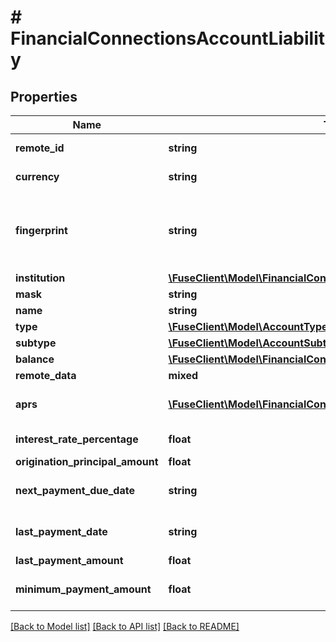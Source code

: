 # # FinancialConnectionsAccountLiability

## Properties

Name | Type | Description | Notes
------------ | ------------- | ------------- | -------------
**remote_id** | **string** | Remote Id of the account, ie Plaid or Teller account id |
**currency** | **string** | The ISO-4217 currency code of the account. |
**fingerprint** | **string** | Uniquely identifies this account across all accounts for a single financial connection. Used for reconnection deduplication. See more information here: https://letsfuse.readme.io/docs/duplicate-accounts |
**institution** | [**\FuseClient\Model\FinancialConnectionsAccountInstitution**](FinancialConnectionsAccountInstitution.md) |  | [optional]
**mask** | **string** | The partial account number. | [optional]
**name** | **string** | The account&#39;s name, ie &#39;My Checking&#39; |
**type** | [**\FuseClient\Model\AccountType**](AccountType.md) |  |
**subtype** | [**\FuseClient\Model\AccountSubtype**](AccountSubtype.md) |  | [optional]
**balance** | [**\FuseClient\Model\FinancialConnectionsAccountCachedBalance**](FinancialConnectionsAccountCachedBalance.md) |  |
**remote_data** | **mixed** |  |
**aprs** | [**\FuseClient\Model\FinancialConnectionsAccountLiabilityAllOfAprs[]**](FinancialConnectionsAccountLiabilityAllOfAprs.md) | The various interest rates that apply to the account. If APR data is not available, this array will be empty. | [optional]
**interest_rate_percentage** | **float** | The interest rate on the loan as a percentage. | [optional]
**origination_principal_amount** | **float** | The original principal balance of the loan. | [optional]
**next_payment_due_date** | **string** | The due date for the next payment. The due date is null if a payment is not expected. | [optional]
**last_payment_date** | **string** | The date of the last payment. Dates are returned in an ISO 8601 format (YYYY-MM-DD). | [optional]
**last_payment_amount** | **float** | The amount of the last payment. | [optional]
**minimum_payment_amount** | **float** | The minimum payment required for an account. This can apply to any debt account. | [optional]

[[Back to Model list]](../../README.md#models) [[Back to API list]](../../README.md#endpoints) [[Back to README]](../../README.md)
